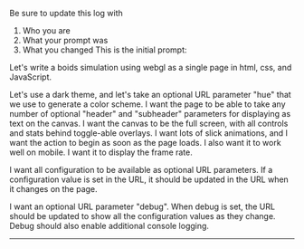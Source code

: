 Be sure to update this log with
1. Who you are
2. What your prompt was
3. What you changed
This is the initial prompt:

Let's write a boids simulation using webgl as a single page in html, css, and JavaScript.

Let's use a dark theme, and let's take an optional URL parameter "hue" that we use to generate a color scheme. I want the page to be able to take any number of optional "header" and "subheader" parameters for displaying as text on the canvas. I want the canvas to be the full screen, with all controls and stats behind toggle-able overlays.  I want lots of slick animations, and I want the action to begin as soon as the page loads. I also want it to work well on mobile. I want it to display the frame rate.

I want all configuration to be available as optional URL parameters. If a configuration value is set in the URL, it should be updated in the URL when it changes on the page. 

I want an optional URL parameter "debug".  When debug is set, the URL should be updated to show all the configuration values as they change. Debug should also enable additional console logging.

---

